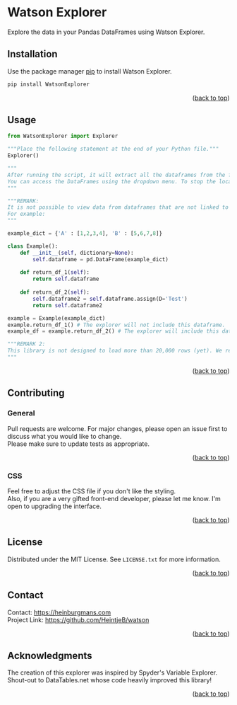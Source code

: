 # Watson Explorer

Explore the data in your Pandas DataFrames using Watson Explorer.

## Installation

Use the package manager [pip](https://pypi.org/project/WatsonExplorer/) to install Watson Explorer.

```bash
pip install WatsonExplorer
```

<p align="right">(<a href="#readme-top">back to top</a>)</p>

## Usage

```python
from WatsonExplorer import Explorer

"""Place the following statement at the end of your Python file."""
Explorer()

"""
After running the script, it will extract all the dataframes from the file, delete all old HTML files, create new HTML files, and open a local host to display the DataFrames. 
You can access the DataFrames using the dropdown menu. To stop the local host, click on the 'Stop Server' button, and the tab sheet will automatically close.
"""

"""REMARK:
It is not possible to view data from dataframes that are not linked to variables.
For example:
"""

example_dict = {'A' : [1,2,3,4], 'B' : [5,6,7,8]}

class Example():
    def __init__(self, dictionary=None):
        self.dataframe = pd.DataFrame(example_dict)
    
    def return_df_1(self):
        return self.dataframe
    
    def return_df_2(self):
        self.dataframe2 = self.dataframe.assign(D='Test')
        return self.dataframe2

example = Example(example_dict)
example.return_df_1() # The explorer will not include this dataframe.
example_df = example.return_df_2() # The explorer will include this dataframe.

"""REMARK 2:
This library is not designed to load more than 20,000 rows (yet). We recommend using .head() to reduce the size of your dataframe before using this library.
"""
```
<p align="right">(<a href="#readme-top">back to top</a>)</p>

## Contributing

### General
Pull requests are welcome. For major changes, please open an issue first to discuss what you would like to change. <br>
Please make sure to update tests as appropriate.

<p align="right">(<a href="#readme-top">back to top</a>)</p>

### CSS
Feel free to adjust the CSS file if you don't like the styling.<br>
Also, if you are a very gifted front-end developer, please let me know. I'm open to upgrading the interface.

<p align="right">(<a href="#readme-top">back to top</a>)</p>

## License
Distributed under the MIT License. See `LICENSE.txt` for more information.

<p align="right">(<a href="#readme-top">back to top</a>)</p>

## Contact
Contact: https://heinburgmans.com <br>
Project Link: https://github.com/HeintjeB/watson

<p align="right">(<a href="#readme-top">back to top</a>)</p>

## Acknowledgments
The creation of this explorer was inspired by Spyder's Variable Explorer.
Shout-out to DataTables.net whose code heavily improved this library!

<p align="right">(<a href="#readme-top">back to top</a>)</p>